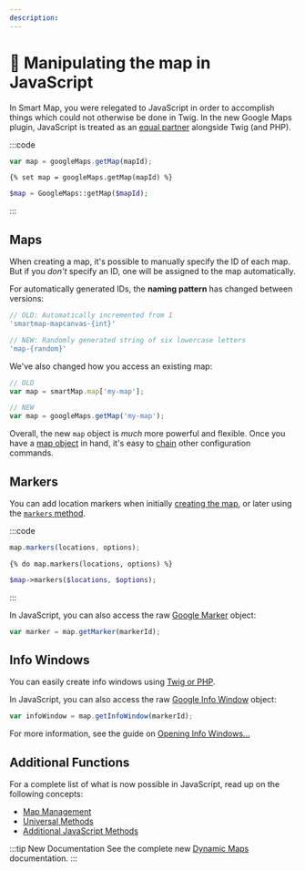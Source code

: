 ```yaml
---
description:
---
```


# 🔧 Manipulating the map in JavaScript

<update-message/>

In Smart Map, you were relegated to JavaScript in order to accomplish things which could not otherwise be done in Twig. In the new Google Maps plugin, JavaScript is treated as an [equal partner](/dynamic-maps/universal-api/) alongside Twig (and PHP).

:::code
```js
var map = googleMaps.getMap(mapId);
```
```twig
{% set map = googleMaps.getMap(mapId) %}
```
```php
$map = GoogleMaps::getMap($mapId);
```
:::

## Maps

When creating a map, it's possible to manually specify the ID of each map. But if you _don't_ specify an ID, one will be assigned to the map automatically.

For automatically generated IDs, the **naming pattern** has changed between versions:

```js
// OLD: Automatically incremented from 1
'smartmap-mapcanvas-{int}'

// NEW: Randomly generated string of six lowercase letters
'map-{random}'
```

We've also changed how you access an existing map:

```js
// OLD
var map = smartMap.map['my-map'];

// NEW
var map = googleMaps.getMap('my-map');
```

Overall, the new `map` object is _much_ more powerful and flexible. Once you have a [map object](/javascript/googlemaps.js/#map-locations-options) in hand, it's easy to [chain](/dynamic-maps/chaining/) other configuration commands.

## Markers

You can add location markers when initially [creating the map](/dynamic-maps/basic-map-management/#map-locations-options), or later using the [`markers` method](/dynamic-maps/universal-methods/#markers-locations-options).

:::code
```js
map.markers(locations, options);
```
```twig
{% do map.markers(locations, options) %}
```
```php
$map->markers($locations, $options);
```
:::

In JavaScript, you can also access the raw [Google Marker](https://developers.google.com/maps/documentation/javascript/reference/marker) object:

```js
var marker = map.getMarker(markerId);
```

## Info Windows

You can easily create info windows using [Twig or PHP](/dynamic-maps/info-windows/).

In JavaScript, you can also access the raw [Google Info Window](https://developers.google.com/maps/documentation/javascript/reference/info-window) object:

```js
var infoWindow = map.getInfoWindow(markerId);
```

For more information, see the guide on [Opening Info Windows...](/guides/opening-info-windows/)

## Additional Functions

For a complete list of what is now possible in JavaScript, read up on the following concepts:

 - [Map Management](/dynamic-maps/basic-map-management/)
 - [Universal Methods](/dynamic-maps/universal-methods/)
 - [Additional JavaScript Methods](/dynamic-maps/javascript-methods/)

:::tip New Documentation
See the complete new [Dynamic Maps](/dynamic-maps/) documentation.
:::
